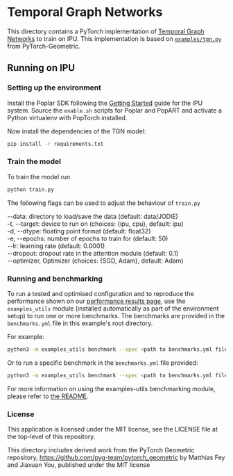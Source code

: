 # Temporal Graph Networks

This directory contains a PyTorch implementation of [Temporal Graph Networks](https://arxiv.org/abs/2006.10637) to train on IPU.
This implementation is based on [`examples/tgn.py`](https://github.com/rusty1s/pytorch_geometric/blob/master/examples/tgn.py) from PyTorch-Geometric.

## Running on IPU

### Setting up the environment
Install the Poplar SDK following the [Getting Started](https://docs.graphcore.ai/en/latest/getting-started.html) guide for the IPU system. 
Source the `enable.sh` scripts for Poplar and PopART and activate a Python virtualenv with PopTorch installed.

Now install the dependencies of the TGN model:
```bash
pip install -r requirements.txt
```

### Train the model
To train the model run 
```bash
python train.py
```

The following flags can be used to adjust the behaviour of `train.py`

--data: directory to load/save the data (default: data/JODIE) <br>
-t, --target: device to run on (choices: {ipu, cpu}, default: ipu) <br>
-d, --dtype: floating point format (default: float32) <br>
-e, --epochs: number of epochs to train for (default: 50) <br>
--lr: learning rate (default: 0.0001) <br>
--dropout: dropout rate in the attention module (default: 0.1) <br>
--optimizer, Optimizer (choices: {SGD, Adam}, default: Adam) <br>

### Running and benchmarking
To run a tested and optimised configuration and to reproduce the performance shown on our [performance results page](https://www.graphcore.ai/performance-results), use the `examples_utils` module (installed automatically as part of the environment setup) to run one or more benchmarks. The benchmarks are provided in the `benchmarks.yml` file in this example's root directory.

For example:

```bash
python3 -m examples_utils benchmark --spec <path to benchmarks.yml file>
```

Or to run a specific benchmark in the `benchmarks.yml` file provided:

```bash
python3 -m examples_utils benchmark --spec <path to benchmarks.yml file> --benchmark <name of benchmark>
```

For more information on using the examples-utils benchmarking module, please refer to [the README](https://github.com/graphcore/examples-utils/blob/master/examples_utils/benchmarks/README.md).


### License
This application is licensed under the MIT license, see the LICENSE file at the top-level of this repository.

This directory includes derived work from the PyTorch Geometric repository, https://github.com/pyg-team/pytorch_geometric by Matthias Fey and Jiaxuan You, published under the MIT license
